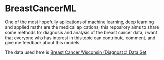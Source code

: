 # BreastCancerML

One of the most hopefully aplications of machine learning, deep learning and applied maths are the medical aplications, this repository aims to share some methods for diagnosis and analysis of the breast cancer data, i want that everyone who has interest in this topic can contribute, comment, and give me feedback about this models.

The data used here is [Breast Cancer Wisconsin (Diagnostic) Data Set](https://archive.ics.uci.edu/ml/datasets/Breast+Cancer+Wisconsin+%28Diagnostic%29)